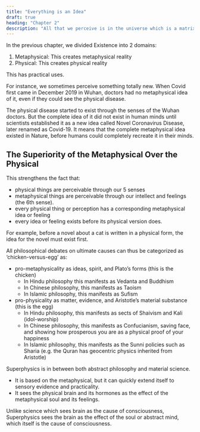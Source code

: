 ```yaml
---
title: "Everything is an Idea"
draft: true
heading: "Chapter 2"
description: "All that we perceive is in the universe which is a matrix of the ideas of the Creator of existence"
---
```



In the previous chapter, we divided Existence into 2 domains:

1. Metaphysical: This creates metaphysical reality
2. Physical: This creates physical reality

This has practical uses.

For instance, we sometimes perceive something totally new. When Covid first came in December 2019 in Wuhan, doctors had no metaphysical idea of it, even if they could see the physical disease.

The physical disease started to exist through the senses of the Wuhan doctors. But the complete idea of it did not exist in human minds until scientists established it as a new idea called Novel Coronavirus Disease, later renamed as Covid-19. It means that the complete metaphysical idea existed in Nature, before humans could completely recreate it in their minds.


## The Superiority of the Metaphysical Over the Physical

This strengthens the fact that:
- physical things are perceivable through our 5 senses
- metaphysical things are perceivable through our intellect and feelings (the 6th sense).
- every physical thing or perception has a corresponding metaphysical idea or feeling
- every idea or feeling exists before its physical version does.

For example, before a novel about a cat is written in a physical form, the idea for the novel must exist first.

All philosophical debates on ultimate causes can thus be categorized as ‘chicken-versus-egg’ as:

- pro-metaphysicality as ideas, spirit, and Plato’s forms (this is the chicken)
  - In Hindu philosophy this manifests as Vedanta and Buddhism
  - In Chinese philosophy, this manifests as Taoism
  - In Islamic philosophy, this manifests as Sufism
- pro-physicality as matter, evidence, and Aristotle’s material substance (this is the egg)
  - In Hindu philosophy, this manifests as sects of Shaivism and Kali (idol-worship)
  - In Chinese philosophy, this manifests as Confucianism, saving face, and showing how prosperous you are as a physical proof of your happiness
  - In Islamic philosophy, this manifests as the Sunni policies such as Sharia (e.g. the Quran has geocentric physics inherited from Aristotle)

Superphysics is in between both abstract philosophy and material science.
- It is based on the metaphysical, but it can quickly extend itself to sensory evidence and practicality.
- It sees the physical brain and its hormones as the effect of the metaphysical soul and its feelings.

Unlike science which sees brain as the cause of consciousness, Superphysics sees the brain as the effect of the soul or abstract mind, which itself is the cause of consciousness. 

<!-- Consciousness is then merely the other side of Existence. It means that existence can only exist if there is consciousness to perceive it.

 as the cause works directly on the soul in order to resolve its physical issues with the brain.
Ideas are Static, Feelings are Dynamic
PR-Sarkar
Between 2 points there is a flow of cognition. In that flow, bubbles are created. These bubbles are ideas in the Cosmic emanation of the Supreme. When these bubbles touch the unit “I” feeling, ideas are created in the unit. These are the reflections or refractions of the Cosmic Idea. The unit tries to express them through its own psychophysical structure as speech and language.. As far as the reflected bubbles are concerned, the language of the universe is the same forever, always one and indivisible.
The Evolution of Languages

The author of the novel about a cat starts to write it down by tapping into his feelings and ideas. These keep on changing dynamically as a flow which allow the cat’s story to take a metaphysical shape.

Will it flow to a happy ending?

Will it be cute and funny?

Or will it be sad and lonely?
Flipbook about a cat

The reader of that novel will then experience the wave of the author’s feelings about the cat through the movement of the characters and events in the novel. The reader will think that those events are single events, and that each character is a single character. In reality, each of those events and characters are made up of many slices of quantized-events and quantized-characters*.

    *Here we use the word ‘quantize’ instead of ‘quantum’ to emphasize the action of the mind that isolates the smallest perception that it can make.

For example, a cat character in a novel 100 pages is actually made up of 100-cat entities which are stitched together artificially by the mind into one consistent cat-entity or cat-idea.

Likewise, our reality is made up of independent “pages” or planes of reality that flow, or are connected by our minds with other contiguous planes, to create one consistent reality. This is the same mechanism that our minds use to connect the metaphysical domain with physical domain in order to create the current reality*.

    *Science and quantum mechanics can never reach into this because they do not allow a metaphysical domain.

Slices of Reality
Our reality is really made up of many slices of waves sown together by our abstract minds, in our abstract minds
We are Inside the Mind of the Creator, Everything is Its Idea

We can then make an analogy that the Creator of the universe began writing Its ideas onto the physical domain as the ‘Big Bang’* as the first page of the novel of reality. The changes in the universe then arose from the Creator’s changing ideas and feelings, just as the novel changes through time.

Unlike Physics that only has physical time, Superphysics has both physical and metaphysical time:
The Creator rejoiced when He saw his creation moving and living..The nature of the creation’s Idea-being was everlasting. But it is impossible to make creation everlasting. So He resolved to have a moving image of eternity. When He set the order of the heaven, He made this image eternal but moving according to number, while eternity itself rests in unity.

This image is what we call time.
Timaeus Simplified, Chapter 4

    *Our version is a metaphysical Big Bootup. Going to the beginning of space and time will merely extend or push the beginning of space and time. This is like chasing the wind or running in circles.

Ideas are Particles, Feelings are Waves

These ideas and feelings from the Creator, thus, flow onto the physical domain in order to create reality in real-time:

    We define ideas as metaphysical particles
    We define feelings as metaphysical waves

This is similar to:

    how waves of electricity flow to our TVs to give us particles of pixels on the screen
    how radiowaves flow to our phones to give us particles of data that we see as websites and web pages

These ideas and feelings are all made up of the positive and negative aspects. This is similar to:

    data being made up of 1’s and 0’s
    electricity arising from positive and negative charges

The Hindus call this Virtual Reality or Existence as Brahma and the Taoists call Its flow as the Tao. The ‘on’ or ‘published’ state is called Saguna Brahma and the ‘off’ or ‘draft’ state is called Nirguna Brahma.
Do You Have a Problem? The Solution Already Exists!

All the data served by the internet pre-exists, so it means that all possibilities already pre-exist. If you have a problem, then it means its solution pre-exists and you just have to find it. If the solution does not pre-exist, then it means your problem is not really a problem*.

    *The evolution from problem to solution as still part of the aether drag. Without this drag, all problems would be solved instantly. Cavemen take a longer time to solve problems than modern humans and so we say they have more drag.

For example, no one has ever imagined that humans should have three or four legs, and that having only two legs was a problem. Thus, there has never been a search for its solution.

On the contrary, people have imagined that our inability to fly was a problem and so the solution manifested itself as powered flight. The metaphysical solution often arrives much faster than the actual physical solution, though in rare cases they can come together by coincidence. -->